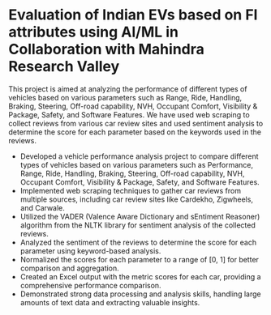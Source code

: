 # Evaluation of Indian EVs based on FI attributes using Al/ML in Collaboration with Mahindra Research Valley
This project is aimed at analyzing the performance of different types of vehicles based on various parameters such as Range, Ride, Handling, Braking, Steering, Off-road capability, NVH, Occupant Comfort, Visibility & Package, Safety, and Software Features. We have used web scraping to collect reviews from various car review sites and used sentiment analysis to determine the score for each parameter based on the keywords used in the reviews.

* Developed a vehicle performance analysis project to compare different types of vehicles based on various parameters such as Performance, Range, Ride, Handling, Braking, Steering, Off-road capability, NVH, Occupant Comfort, Visibility & Package, Safety, and Software Features.
* Implemented web scraping techniques to gather car reviews from multiple sources, including car review sites like Cardekho, Zigwheels, and Carwale.
* Utilized the VADER (Valence Aware Dictionary and sEntiment Reasoner) algorithm from the NLTK library for sentiment analysis of the collected reviews.
* Analyzed the sentiment of the reviews to determine the score for each parameter using keyword-based analysis.
* Normalized the scores for each parameter to a range of [0, 1] for better comparison and aggregation.
* Created an Excel output with the metric scores for each car, providing a comprehensive performance comparison.
* Demonstrated strong data processing and analysis skills, handling large amounts of text data and extracting valuable insights.
